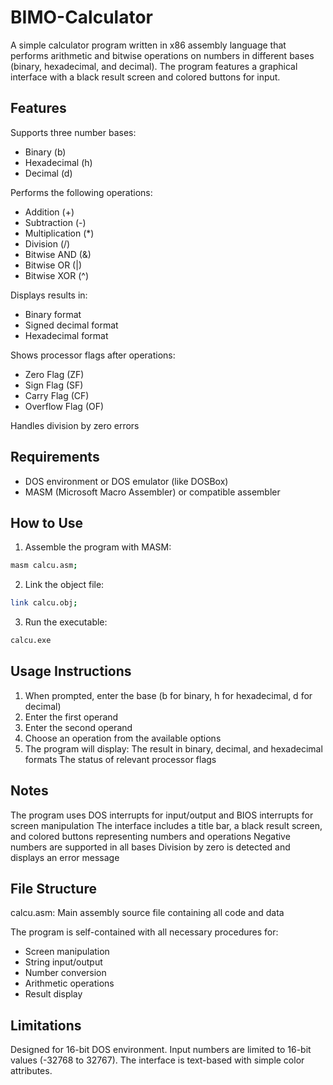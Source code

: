 # BIMO-Calculator
A simple calculator program written in x86 assembly language that performs arithmetic and bitwise operations on numbers in different bases (binary, hexadecimal, and decimal). The program features a graphical interface with a black result screen and colored buttons for input.

## Features
Supports three number bases:
  - Binary (b)
  - Hexadecimal (h)
  - Decimal (d)

Performs the following operations:
  - Addition (+)
  - Subtraction (-)
  - Multiplication (*)
  - Division (/)
  - Bitwise AND (&)
  - Bitwise OR (|)
  - Bitwise XOR (^)

Displays results in:
  - Binary format
  - Signed decimal format
  - Hexadecimal format

Shows processor flags after operations:
  - Zero Flag (ZF)
  - Sign Flag (SF)
  - Carry Flag (CF)
  - Overflow Flag (OF)

Handles division by zero errors

## Requirements
- DOS environment or DOS emulator (like DOSBox)
- MASM (Microsoft Macro Assembler) or compatible assembler

## How to Use
1. Assemble the program with MASM:
```bash
masm calcu.asm;
```
2. Link the object file:
```bash
link calcu.obj;
```
3. Run the executable:
```bash
calcu.exe
```

## Usage Instructions
1. When prompted, enter the base (b for binary, h for hexadecimal, d for decimal)
2. Enter the first operand
3. Enter the second operand
4. Choose an operation from the available options
5. The program will display:
  The result in binary, decimal, and hexadecimal formats
  The status of relevant processor flags

## Notes
The program uses DOS interrupts for input/output and BIOS interrupts for screen manipulation
The interface includes a title bar, a black result screen, and colored buttons representing numbers and operations
Negative numbers are supported in all bases
Division by zero is detected and displays an error message

## File Structure
calcu.asm: Main assembly source file containing all code and data

The program is self-contained with all necessary procedures for:
- Screen manipulation
- String input/output
- Number conversion
- Arithmetic operations
- Result display

## Limitations
Designed for 16-bit DOS environment.
Input numbers are limited to 16-bit values (-32768 to 32767).
The interface is text-based with simple color attributes.
